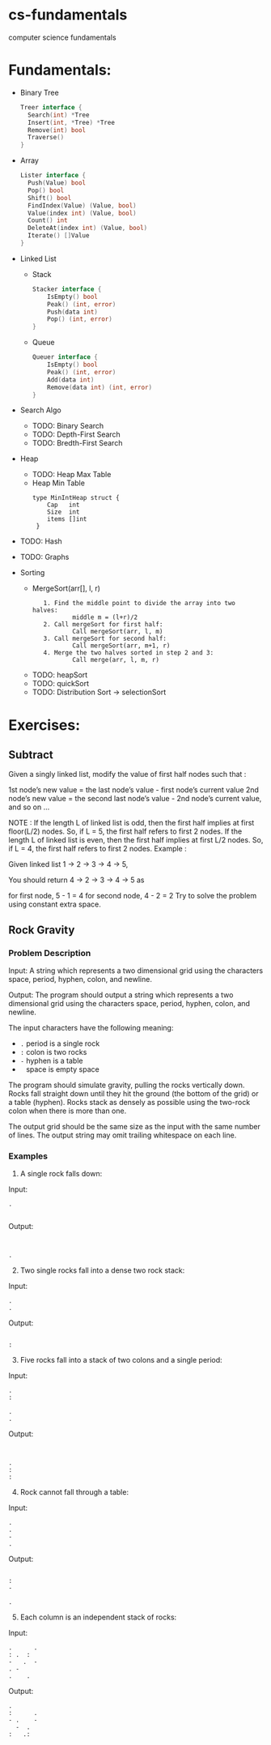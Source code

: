 # cs-fundamentals
computer science fundamentals

# Fundamentals:
* Binary Tree  
  ```go
  Treer interface {
  	Search(int) *Tree
  	Insert(int, *Tree) *Tree
  	Remove(int) bool
  	Traverse()
  }
  ```
* Array
  ```go
  Lister interface {
  	Push(Value) bool
  	Pop() bool
  	Shift() bool
  	FindIndex(Value) (Value, bool)
  	Value(index int) (Value, bool)
  	Count() int
  	DeleteAt(index int) (Value, bool)
  	Iterate() []Value
  }
  ```
* Linked List

  * Stack
    ```go
    Stacker interface {
    	IsEmpty() bool
    	Peak() (int, error)
    	Push(data int)
    	Pop() (int, error)
    }
    ```

  * Queue
    ```go
    Queuer interface {
    	IsEmpty() bool
    	Peak() (int, error)
    	Add(data int)
    	Remove(data int) (int, error)
    }
    ```
* Search Algo
  * TODO: Binary Search
  * TODO: Depth-First Search
  * TODO: Bredth-First Search

* Heap
  * TODO: Heap Max Table
  * Heap Min Table
     ```
     type MinIntHeap struct {
     	 Cap   int
     	 Size  int
     	 items []int
      }
     ```
* TODO: Hash
* TODO: Graphs
* Sorting
    * MergeSort(arr[], l,  r)
      ```If r > l
         1. Find the middle point to divide the array into two halves:  
                 middle m = (l+r)/2
         2. Call mergeSort for first half:   
                 Call mergeSort(arr, l, m)
         3. Call mergeSort for second half:
                 Call mergeSort(arr, m+1, r)
         4. Merge the two halves sorted in step 2 and 3:
                 Call merge(arr, l, m, r)
      ```
    * TODO: heapSort
    * TODO: quickSort
    * TODO: Distribution Sort -> selectionSort

# Exercises:

## Subtract

Given a singly linked list, modify the value of first half nodes such that :

1st node’s new value = the last node’s value - first node’s current value
2nd node’s new value = the second last node’s value - 2nd node’s current value,
and so on …

 NOTE :
If the length L of linked list is odd, then the first half implies at first floor(L/2) nodes. So, if L = 5, the first half refers to first 2 nodes.
If the length L of linked list is even, then the first half implies at first L/2 nodes. So, if L = 4, the first half refers to first 2 nodes.
Example :

Given linked list 1 -> 2 -> 3 -> 4 -> 5,

You should return 4 -> 2 -> 3 -> 4 -> 5
as

for first node, 5 - 1 = 4
for second node, 4 - 2 = 2
Try to solve the problem using constant extra space.




## Rock Gravity

### Problem Description

Input:  A string which represents a two dimensional grid using the characters space, period, hyphen, colon, and newline.

Output:  The program should output a string which represents a two dimensional grid using the characters space, period, hyphen, colon, and newline.

The input characters have the following meaning:

- `.` period is a single rock
- `:` colon is two rocks
- `-` hyphen is a table
- ` ` space is empty space

The program should simulate gravity, pulling the rocks vertically down.  Rocks fall straight down until they hit the ground (the bottom of the grid) or a table (hyphen).  Rocks stack as densely as possible using the two-rock colon when there is more than one.

The output grid should be the same size as the input with the same number of lines.  The output string may omit trailing whitespace on each line.

### Examples

1. A single rock falls down:

Input:
```
.


```
Output:
```


.
```

2. Two single rocks fall into a dense two rock stack:

Input:
```
.
.
```
Output:
```

:
```

3. Five rocks fall into a stack of two colons and a single period:

Input:
```
.
:

.
.
```
Output:
```


.
:
:
```

4. Rock cannot fall through a table:

Input:
```
.
.
-
.

```
Output:
```

:
-

.
```

5. Each column is an independent stack of rocks:

Input:
```
.      .
: .  :
-   .  -
. -
.    .
```
Output:
```
.
:      .
- .    -
  -  .
:   .:
```

